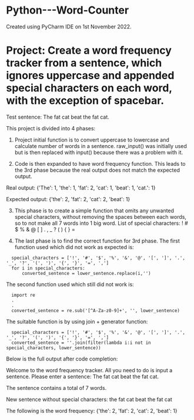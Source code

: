 # Python---Word-Counter
Created using PyCharm IDE on 1st November 2022.

# Project: Create a word frequency tracker from a sentence, which ignores uppercase and appended special characters on each word, with the exception of spacebar.

Test sentence: The fat cat beat the fat cat.

This project is divided into 4 phases:
1. Project initial function is to convert uppercase to lowercase and calculate number of words in a sentence. raw_input() was initially used but is then replaced with input() because there was a problem with it.

2. Code is then expanded to have word frequency function. This leads to the 3rd phase because the real output does not match the expected output.

  Real output:
  {'The': 1, 'the': 1, 'fat': 2, 'cat': 1, 'beat': 1, 'cat.': 1}

  Expected output:
  {'the': 2, 'fat': 2, 'cat': 2, 'beat': 1}

3. This phase is to create a simple function that omits any unwanted special characters, without removing the spaces between each words, so to not make all 7 words into 1 big word.
List of special characters: ! # $ % & @ [ ] . , _ ? ( ) { } = 

4. The last phase is to find the correct function for 3rd phase. 
The first function used which did not work as expected is: 
```
  special_characters = ['!', '#', '$', '%', '&', '@', '[', ']', '.', '_', '?', '(', ')', '{', '}', '=', ',']
  for i in special_characters:
      converted_sentence = lower_sentence.replace(i,'')
```
The second function used which still did not work is:
```
  import re
  .
  .
  converted_sentence = re.sub('[^A-Za-z0-9]+', '', lower_sentence)
```
The suitable function is by using join + generator function:
```
  special_characters = ['!', '#', '$', '%', '&', '@', '[', ']', '.', '_', '?', '(', ')', '{', '}', '=', ',']
  converted_sentence = ''.join(filter(lambda i:i not in special_characters, lower_sentence))
```
Below is the full output after code completion:

  Welcome to the word frequency tracker. All you need to do is input a sentence.
  Please enter a sentence: The fat cat beat the fat cat.

  The sentence contains a total of 7 words.

  New sentence without special characters:  the fat cat beat the fat cat

  The following is the word frequency: 
  {'the': 2, 'fat': 2, 'cat': 2, 'beat': 1}
